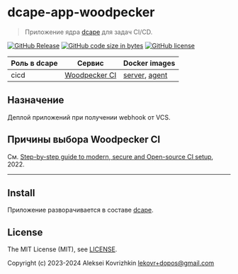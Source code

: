 # dcape-app-woodpecker

> Приложение ядра [dcape](https://github.com/dopos/dcape) для задач CI/CD.

[![GitHub Release][1]][2] [![GitHub code size in bytes][3]]() [![GitHub license][4]][5]

[1]: https://img.shields.io/github/release/dopos/dcape-app-woodpecker.svg
[2]: https://github.com/dopos/dcape-app-woodpecker/releases
[3]: https://img.shields.io/github/languages/code-size/dopos/dcape-app-woodpecker.svg
[4]: https://img.shields.io/github/license/dopos/dcape-app-woodpecker.svg
[5]: LICENSE

 Роль в dcape | Сервис | Docker images
 --- | --- | ---
 cicd | [Woodpecker CI](https://woodpecker-ci.org/) | [server](https://hub.docker.com/r/woodpeckerci/woodpecker-server), [agent](https://hub.docker.com/r/woodpeckerci/woodpecker-agent)

## Назначение

Деплой приложений при получении webhook от VCS.

## Причины выбора Woodpecker CI

См. [Step-by-step guide to modern, secure and Open-source CI setup](https://devforth.io/blog/step-by-step-guide-to-modern-secure-ci-setup/), 2022.

---

## Install

Приложение разворачивается в составе [dcape](https://github.com/dopos/dcape).

## License

The MIT License (MIT), see [LICENSE](LICENSE).

Copyright (c) 2023-2024 Aleksei Kovrizhkin <lekovr+dopos@gmail.com>

